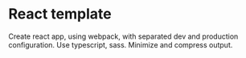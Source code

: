 # React template

Create react app, using webpack, with separated dev and production
configuration. Use typescript, sass. Minimize and compress output.
